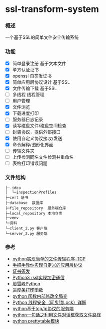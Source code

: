 # ssl-transform-system
### 概述

一个基于SSL的简单文件安全传输系统


### 功能
- [x] 简单登录注册 基于文本文件
- [x] 单方认证证书
- [x] openssl 自签发证书
- [x] 简单应用层协议设计 基于SSL
- [x] 文件传输下载 基于SSL
- [ ] 多线程 线程管理
- [ ] 用户管理
- [x] 文件浏览
- [x] 下载进度打印
- [ ] 服务器日志记录
- [x] 读写磁盘文件/磁盘空间检查
- [ ] 封装协议，提供外部接口
- [x] 使用自定义协议接收/发送
- [x] 命令解释/图形化界面
- [ ] 传输文件夹
- [ ] 上传检测同名文件检测并重命名
- [ ] 表格打印错误问题

### 文件结构
	├─.idea
	│  └─inspectionProfiles
	├─cert 证书
	├─database  数据库
	├─file_repository  服务端仓库
	├─local_repository 本地仓库
	├─venv  
	└─资料
	└─client_2.py 客户端
	└─server_2.py 服务端


### 参考

- [python实现简单的文件传输程序-TCP](https://blog.csdn.net/Tifinity/article/details/90372654)
- [手把手教你实现自定义的应用层协议](https://segmentfault.com/a/1190000008740863#item-7)
- [证书签发](https://www.jianshu.com/p/6997d5dd8258)
- [Python3+ssl实现加密通信](https://www.cnblogs.com/lsdb/p/9397530.html) 
- [廖雪峰Python](https://www.liaoxuefeng.com/wiki/1016959663602400)
- [进度条打印函数](https://www.cnblogs.com/suguangti/p/10802720.html)
- [python 函数内部修改全局变](https://blog.csdn.net/zy13270867781/article/details/80662967)
- [Python 线程安全（同步锁Lock）详解](http://c.biancheng.net/view/2617.html)
- [python基于tcp/ip协议的服务端](https://www.cnblogs.com/yuanshuang-club/p/11541622.html) 
- [python一句话之利用文件对话框获取文件路径](https://blog.csdn.net/shawpan/article/details/78759199)
- [python prettytable模块](https://www.cnblogs.com/hdk1993/p/8017223.html)

